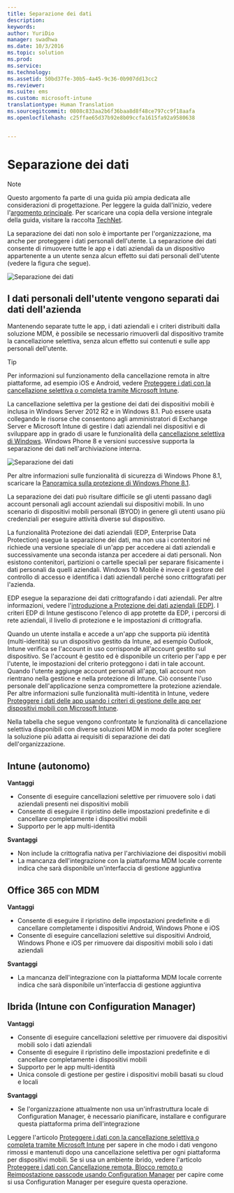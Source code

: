 ```yaml
---
title: Separazione dei dati
description: 
keywords: 
author: YuriDio
manager: swadhwa
ms.date: 10/3/2016
ms.topic: solution
ms.prod: 
ms.service: 
ms.technology: 
ms.assetid: 50bd37fe-30b5-4a45-9c36-0b907dd13cc2
ms.reviewer: 
ms.suite: ems
ms.custom: microsoft-intune
translationtype: Human Translation
ms.sourcegitcommit: 0808c833aa2b6f36baa8d8f48ce797cc9f18aafa
ms.openlocfilehash: c25ffae65d37b92e8b09ccfa1615fa92a9580638


---
```


# Separazione dei dati

>[!NOTE]
>Questo argomento fa parte di una guida più ampia dedicata alle considerazioni di progettazione. Per leggere la guida dall'inizio, vedere l'[argomento principale](mdm-design-considerations-guide.md). Per scaricare una copia della versione integrale della guida, visitare la raccolta [TechNet](https://gallery.technet.microsoft.com/Mobile-Device-Management-7d401582).

La separazione dei dati non solo è importante per l'organizzazione, ma anche per proteggere i dati personali dell'utente. La separazione dei dati consente di rimuovere tutte le app e i dati aziendali da un dispositivo appartenente a un utente senza alcun effetto sui dati personali dell'utente (vedere la figura che segue).

![Separazione dei dati](./media/MDM_Figure_10.png)

## I dati personali dell'utente vengono separati dai dati dell'azienda

Mantenendo separate tutte le app, i dati aziendali e i criteri distribuiti dalla soluzione MDM, è possibile se necessario rimuoverli dal dispositivo tramite la cancellazione selettiva, senza alcun effetto sui contenuti e sulle app personali dell'utente. 

>[!TIP] 
> Per informazioni sul funzionamento della cancellazione remota in altre piattaforme, ad esempio iOS e Android, vedere [Proteggere i dati con la cancellazione selettiva o completa tramite Microsoft Intune](/intune/deploy-use/use-remote-wipe-to-help-protect-data-using-microsoft-intune). 

La cancellazione selettiva per la gestione dei dati dei dispositivi mobili è inclusa in Windows Server 2012 R2 e in Windows 8.1. Può essere usata collegando le risorse che consentono agli amministratori di Exchange Server e Microsoft Intune di gestire i dati aziendali nei dispositivi e di sviluppare app in grado di usare le funzionalità della [cancellazione selettiva di Windows](https://technet.microsoft.com/library/dn486874.aspx).  Windows Phone 8 e versioni successive supporta la separazione dei dati nell'archiviazione interna.

![Separazione dei dati](./media/MDM_Figure_11.png)

Per altre informazioni sulle funzionalità di sicurezza di Windows Phone 8.1, scaricare la [Panoramica sulla protezione di Windows Phone 8.1](http://www.microsoft.com/download/details.aspx?id=42509).

La separazione dei dati può risultare difficile se gli utenti passano dagli account personali agli account aziendali sui dispositivi mobili. In uno scenario di dispositivi mobili personali (BYOD) in genere gli utenti usano più credenziali per eseguire attività diverse sul dispositivo. 

La funzionalità Protezione dei dati aziendali (EDP, Enterprise Data Protection) esegue la separazione dei dati, ma non usa i contenitori né richiede una versione speciale di un'app per accedere ai dati aziendali e successivamente una seconda istanza per accedere ai dati personali. Non esistono contenitori, partizioni o cartelle speciali per separare fisicamente i dati personali da quelli aziendali. Windows 10 Mobile è invece il gestore del controllo di accesso e identifica i dati aziendali perché sono crittografati per l'azienda. 

EDP esegue la separazione dei dati crittografando i dati aziendali. Per altre informazioni, vedere l'[introduzione a Protezione dei dati aziendali (EDP)](https://technet.microsoft.com/library/dn985838.aspx). I criteri EDP di Intune gestiscono l'elenco di app protette da EDP, i percorsi di rete aziendali, il livello di protezione e le impostazioni di crittografia.

Quando un utente installa e accede a un'app che supporta più identità (multi-identità) su un dispositivo gestito da Intune, ad esempio Outlook, Intune verifica se l'account in uso corrisponde all'account gestito sul dispositivo. Se l'account è gestito ed è disponibile un criterio per l'app e per l'utente, le impostazioni del criterio proteggono i dati in tale account. Quando l'utente aggiunge account personali all'app, tali account non rientrano nella gestione e nella protezione di Intune. Ciò consente l'uso personale dell'applicazione senza compromettere la protezione aziendale. Per altre informazioni sulle funzionalità multi-identità in Intune, vedere [Proteggere i dati delle app usando i criteri di gestione delle app per dispositivi mobili con Microsoft Intune](/intune/deploy-use/configure-and-deploy-mobile-application-management-policies-in-the-microsoft-intune-console). 

Nella tabella che segue vengono confrontate le funzionalità di cancellazione selettiva disponibili con diverse soluzioni MDM in modo da poter scegliere la soluzione più adatta ai requisiti di separazione dei dati dell'organizzazione.

## Intune (autonomo)

**Vantaggi**

- Consente di eseguire cancellazioni selettive per rimuovere solo i dati aziendali presenti nei dispositivi mobili
- Consente di eseguire il ripristino delle impostazioni predefinite e di cancellare completamente i dispositivi mobili
- Supporto per le app multi-identità

**Svantaggi**

- Non include la crittografia nativa per l'archiviazione dei dispositivi mobili
- La mancanza dell'integrazione con la piattaforma MDM locale corrente indica che sarà disponibile un'interfaccia di gestione aggiuntiva

## Office 365 con MDM

**Vantaggi**

- Consente di eseguire il ripristino delle impostazioni predefinite e di cancellare completamente i dispositivi Android, Windows Phone e iOS
- Consente di eseguire cancellazioni selettive sui dispositivi Android, Windows Phone e iOS per rimuovere dai dispositivi mobili solo i dati aziendali

**Svantaggi**

- La mancanza dell'integrazione con la piattaforma MDM locale corrente indica che sarà disponibile un'interfaccia di gestione aggiuntiva

## Ibrida (Intune con Configuration Manager)

**Vantaggi**

- Consente di eseguire cancellazioni selettive per rimuovere dai dispositivi mobili solo i dati aziendali
- Consente di eseguire il ripristino delle impostazioni predefinite e di cancellare completamente i dispositivi mobili
- Supporto per le app multi-identità
- Unica console di gestione per gestire i dispositivi mobili basati su cloud e locali

**Svantaggi**

- Se l'organizzazione attualmente non usa un'infrastruttura locale di Configuration Manager, è necessario pianificare, installare e configurare questa piattaforma prima dell'integrazione

Leggere l'articolo [Proteggere i dati con la cancellazione selettiva o completa tramite Microsoft Intune](/intune/deploy-use/use-remote-wipe-to-help-protect-data-using-microsoft-intune) per sapere in che modo i dati vengono rimossi e mantenuti dopo una cancellazione selettiva per ogni piattaforma per dispositivi mobili. Se si usa un ambiente ibrido, vedere l'articolo [Proteggere i dati con Cancellazione remota, Blocco remoto o Reimpostazione passcode usando Configuration Manager](https://technet.microsoft.com/library/dn956981.aspx) per capire come si usa Configuration Manager per eseguire questa operazione.



<!--HONumber=Oct16_HO1-->


